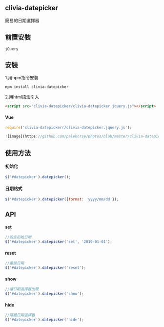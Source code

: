 ## clivia-datepicker
簡易的日期選擇器
## 前置安裝
    jQuery
## 安裝
1.用npm指令安裝
```sh
npm install clivia-datepicker
```
2.用html語法引入
```html
<script src="clivia-datepicker/clivia-datepicker.jquery.js"></script>
```
#### Vue
```javascript
require('clivia-datepickerr/clivia-datepicker.jquery.js');

![image](https://github.com/palehorse/photos/blob/master/clivia-datepicker.png)

```
## 使用方法
#### 初始化
``` javascript
$('#datepicker').datepicker();
```
#### 日期格式
``` javascript
$('#datepicker').datepicker({format: 'yyyy/mm/dd'});
```
## API
#### set
``` javascript
//設定初始日期
$('#datepicker').datepicker('set', '2019-01-01');
```
#### reset
``` javascript
//重設日期
$('#datepicker').datepicker('reset');
```
#### show
``` javascript
//讓日期選擇器出現
$('#datepicker').datepicker('show');
```
#### hide
``` javascript
//隱藏日期選擇器
$('#datepicker').datepicker('hide');
```
